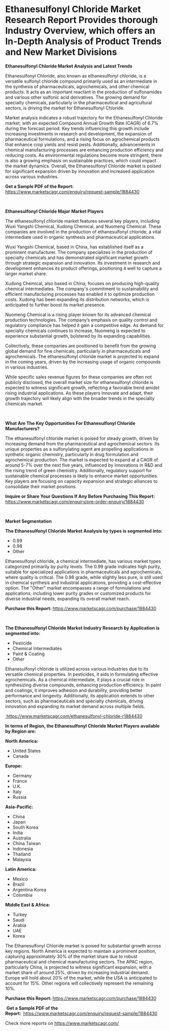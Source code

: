 <p><h1>Ethanesulfonyl Chloride Market Research Report Provides thorough Industry Overview, which offers an In-Depth Analysis of Product Trends and New Market Divisions</h1></p><p><strong>Ethanesulfonyl Chloride Market Analysis and Latest Trends</strong></p>
<p><p>Ethanesulfonyl Chloride, also known as ethanesulfonyl chloride, is a versatile sulfonyl chloride compound primarily used as an intermediate in the synthesis of pharmaceuticals, agrochemicals, and other chemical products. It acts as an important reactant in the production of sulfonamides and various other sulfonic acid derivatives. The growing demand for specialty chemicals, particularly in the pharmaceutical and agricultural sectors, is driving the market for Ethanesulfonyl Chloride.</p><p>Market analysis indicates a robust trajectory for the Ethanesulfonyl Chloride market, with an expected Compound Annual Growth Rate (CAGR) of 6.7% during the forecast period. Key trends influencing this growth include increasing investments in research and development, the expansion of pharmaceutical formulations, and a rising focus on agrochemical products that enhance crop yields and resist pests. Additionally, advancements in chemical manufacturing processes are enhancing production efficiency and reducing costs. As environmental regulations become more stringent, there is also a growing emphasis on sustainable practices, which could impact the market dynamics. Overall, the Ethanesulfonyl Chloride market is poised for significant expansion driven by innovation and increased application across various industries.</p></p>
<p><strong>Get a Sample PDF of the Report:&nbsp;</strong> <a href="https://www.marketscagr.com/enquiry/request-sample/1884430?utm_campaign=1948&utm_medium=2&utm_source=Github&utm_content=ia&utm_term=01042025&utm_id=ethanesulfonyl-chloride">https://www.marketscagr.com/enquiry/request-sample/1884430</a></p>
<p>&nbsp;</p>
<p><strong>Ethanesulfonyl Chloride Major Market Players</strong></p>
<p><p>The ethanesulfonyl chloride market features several key players, including Wuxi Yangshi Chemical, Xudong Chemical, and Nuomeng Chemical. These companies are involved in the production of ethanesulfonyl chloride, a vital intermediate used in organic synthesis and pharmaceutical applications.</p><p>Wuxi Yangshi Chemical, based in China, has established itself as a prominent manufacturer. The company specializes in the production of specialty chemicals and has demonstrated significant market growth through strategic expansion and innovation. Its investment in research and development enhances its product offerings, positioning it well to capture a larger market share.</p><p>Xudong Chemical, also based in China, focuses on producing high-quality chemical intermediates. The company's commitment to sustainability and efficient manufacturing processes has enabled it to optimize production costs. Xudong has been expanding its distribution networks, which is anticipated to further boost its market presence.</p><p>Nuomeng Chemical is a rising player known for its advanced chemical production technologies. The company’s emphasis on quality control and regulatory compliance has helped it gain a competitive edge. As demand for specialty chemicals continues to increase, Nuomeng is expected to experience substantial growth, bolstered by its expanding capabilities.</p><p>Collectively, these companies are positioned to benefit from the growing global demand for fine chemicals, particularly in pharmaceuticals and agrochemicals. The ethanesulfonyl chloride market is projected to expand in the coming years, driven by the increasing usage of organic compounds in various industries.</p><p>While specific sales revenue figures for these companies are often not publicly disclosed, the overall market size for ethanesulfonyl chloride is expected to witness significant growth, reflecting a favorable trend amidst rising industrial applications. As these players innovate and adapt, their growth trajectory will likely align with the broader trends in the specialty chemicals market.</p></p>
<p>&nbsp;</p>
<p><strong>What Are The Key Opportunities For Ethanesulfonyl Chloride Manufacturers?</strong></p>
<p><p>The ethanesulfonyl chloride market is poised for steady growth, driven by increasing demand from the pharmaceutical and agrochemical sectors. Its unique properties as a sulfonylating agent are propelling applications in synthetic organic chemistry, particularly in drug formulation and agrochemical production. The market is expected to expand at a CAGR of around 5-7% over the next five years, influenced by innovations in R&D and the rising trend of green chemistry. Additionally, regulatory support for sustainable chemical processes is likely to enhance market opportunities. Key players are focusing on capacity expansion and strategic alliances to consolidate their market positions.</p></p>
<p><strong>Inquire or Share Your Questions If Any Before Purchasing This Report:</strong> <a href="https://www.marketscagr.com/enquiry/pre-order-enquiry/1884430?utm_campaign=1948&utm_medium=2&utm_source=Github&utm_content=ia&utm_term=01042025&utm_id=ethanesulfonyl-chloride">https://www.marketscagr.com/enquiry/pre-order-enquiry/1884430</a></p>
<p>&nbsp;</p>
<p><strong>Market Segmentation</strong></p>
<p><strong>The Ethanesulfonyl Chloride Market Analysis by types is segmented into:</strong></p>
<p><ul><li>0.99</li><li>0.98</li><li>Other</li></ul></p>
<p><p>Ethanesulfonyl chloride, a chemical intermediate, has various market types categorized primarily by purity levels. The 0.99 grade indicates high purity, suitable for specialized applications in pharmaceuticals and agrochemicals, where quality is critical. The 0.98 grade, while slightly less pure, is still used in chemical synthesis and industrial applications, providing a cost-effective option. The "Other" market encompasses a range of formulations and applications, including lower purity grades or customized products for diverse industrial needs, expanding its overall market reach.</p></p>
<p><strong>Purchase this Report:&nbsp;</strong><a href="https://www.marketscagr.com/purchase/1884430?utm_campaign=1948&utm_medium=2&utm_source=Github&utm_content=ia&utm_term=01042025&utm_id=ethanesulfonyl-chloride">https://www.marketscagr.com/purchase/1884430</a></p>
<p>&nbsp;</p>
<p><strong>The Ethanesulfonyl Chloride Market Industry Research by Application is segmented into:</strong></p>
<p><ul><li>Pesticide</li><li>Chemical Intermediates</li><li>Paint & Coating</li><li>Other</li></ul></p>
<p><p>Ethanesulfonyl chloride is utilized across various industries due to its versatile chemical properties. In pesticides, it aids in formulating effective agrochemicals. As a chemical intermediate, it plays a crucial role in synthesizing diverse compounds, enhancing production efficiency. In paint and coatings, it improves adhesion and durability, providing better performance and longevity. Additionally, its application extends to other sectors, such as pharmaceuticals and specialty chemicals, driving innovation and expanding its market demand across multiple fields.</p></p>
<p><a href="https://www.marketscagr.com/ethanesulfonyl-chloride-r1884430?utm_campaign=1948&utm_medium=2&utm_source=Github&utm_content=ia&utm_term=01042025&utm_id=ethanesulfonyl-chloride">&nbsp;https://www.marketscagr.com/ethanesulfonyl-chloride-r1884430</a></p>
<p><strong>In terms of Region, the Ethanesulfonyl Chloride Market Players available by Region are:</strong></p>
<p>
    <p> <strong> North America: </strong>
        <ul>
            <li>United States</li>
            <li>Canada</li>
        </ul>
        </p> 
    <p> <strong> Europe: </strong>
        <ul>
            <li>Germany</li>
            <li>France</li>
            <li>U.K.</li>
            <li>Italy</li>
            <li>Russia</li>
        </ul>
        </p> 
    <p> <strong> Asia-Pacific: </strong>
        <ul>
            <li>China</li>
            <li>Japan</li>
            <li>South Korea</li>
            <li>India</li>
            <li>Australia</li>
            <li>China Taiwan</li>
            <li>Indonesia</li>
            <li>Thailand</li>
            <li>Malaysia</li>
        </ul>
        </p> 
    <p> <strong> Latin America: </strong>
        <ul>
            <li>Mexico</li>
            <li>Brazil</li>
            <li>Argentina Korea</li>
            <li>Colombia</li>
        </ul>
        </p> 
    <p> <strong> Middle East & Africa: </strong>
        <ul>
            <li>Turkey</li>
            <li>Saudi</li>
            <li>Arabia</li>
            <li>UAE</li>
            <li>Korea</li>
        </ul>
    </p>
    </p>
<p><p>The Ethanesulfonyl Chloride market is poised for substantial growth across key regions. North America is expected to maintain a prominent position, capturing approximately 30% of the market share due to robust pharmaceutical and chemical manufacturing sectors. The APAC region, particularly China, is projected to witness significant expansion, with a market share of around 25%, driven by increasing industrial demand. Europe will hold about 20% of the market, while the USA is anticipated to account for 15%. Other regions will collectively represent the remaining 10%.</p></p>
<p><strong>Purchase this Report: </strong><a href="https://www.marketscagr.com/purchase/1884430?utm_campaign=1948&utm_medium=2&utm_source=Github&utm_content=ia&utm_term=01042025&utm_id=ethanesulfonyl-chloride">https://www.marketscagr.com/purchase/1884430</a></p>
<p>&nbsp;<strong>Get a Sample PDF of the Report:&nbsp;&nbsp;</strong><a href="https://www.marketscagr.com/enquiry/request-sample/1884430?utm_campaign=1948&utm_medium=2&utm_source=Github&utm_content=ia&utm_term=01042025&utm_id=ethanesulfonyl-chloride">https://www.marketscagr.com/enquiry/request-sample/1884430</a></p>
<p><strong></strong></p>
<p>Check more reports on <a href="https://www.marketscagr.com/?utm_campaign=1948&utm_medium=2&utm_source=Github&utm_content=ia&utm_term=01042025&utm_id=ethanesulfonyl-chloride">https://www.marketscagr.com/</a></p>